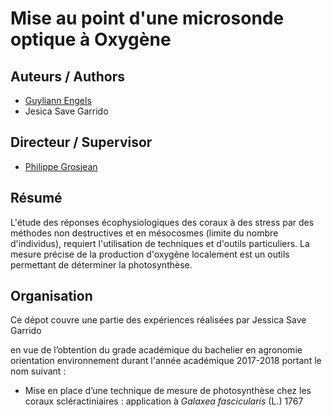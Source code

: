 
<!-- README.md is generated from README.Rmd. Please edit that file -->
Mise au point d'une microsonde optique à Oxygène
================================================

Auteurs / Authors
-----------------

-   [Guyliann Engels](https://github.com/GuyliannEngels)
-   Jesica Save Garrido

Directeur / Supervisor
----------------------

-   [Philippe Grosjean](https://github.com/phgrosjean)

Résumé
------

L'étude des réponses écophysiologiques des coraux à des stress par des méthodes non destructives et en mésocosmes (limite du nombre d'individus), requiert l'utilisation de techniques et d'outils particuliers. La mesure précise de la production d'oxygène localement est un outils permettant de déterminer la photosynthèse.

Organisation
------------

Ce dépot couvre une partie des expériences réalisées par Jessica Save Garrido

en vue de l’obtention du grade académique du bachelier en agronomie orientation environnement durant l'année académique 2017-2018 portant le nom suivant :

-   Mise en place d’une technique de mesure de photosynthèse chez les coraux scléractiniaires : application à *Galaxea fascicularis* (L.) 1767
